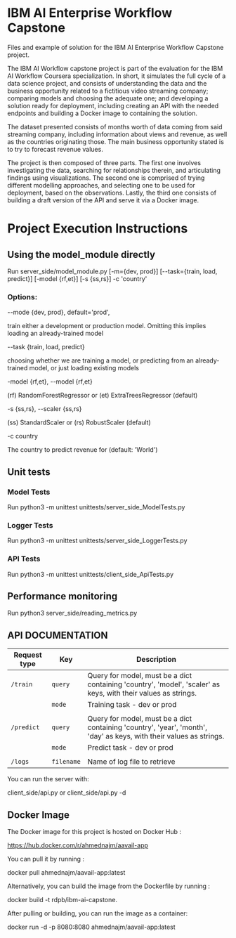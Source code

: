 # IBM AI Enterprise Workflow Capstone

Files and example of solution for the IBM AI Enterprise Workflow Capstone project. 

The IBM AI Workflow capstone project is part of the evaluation for the IBM AI Workflow Coursera specialization. In short, it simulates the full cycle of a data science project, and consists of understanding the data and the business opportunity related to a fictitious video streaming company; comparing models and choosing the adequate one; and developing a solution ready for deployment, including creating an API with the needed endpoints and building a Docker image to containing the solution. 

The dataset presented consists of months worth of data coming from said streaming company, including information about views and revenue, as well as the countries originating those. The main business opportunity stated is to try to forecast revenue values.

The project is then composed of three parts. The first one involves investigating the data, searching for relationships therein, and articulating findings using visualizations. The second one is comprised of trying different modelling approaches, and selecting one to be used for deployment, based on the observations. Lastly, the third one consists of building a draft version of the API and serve it via a Docker image.

# Project Execution Instructions

## Using the model_module directly

Run server_side/model_module.py [-m={dev, prod}] [--task={train, load, predict}] [-model {rf,et}] [-s {ss,rs}] -c 'country'

### Options:    
--mode {dev, prod}, default='prod',

  train either a development or production model. Omitting this implies loading an already-trained model

--task {train, load, predict} 

  choosing whether we are training a model, or predicting from an already-trained model, or just loading existing models
  
-model {rf,et}, --model {rf,et}

  (rf) RandomForestRegressor or (et) ExtraTreesRegressor (default)
  
-s {ss,rs}, --scaler {ss,rs}

  (ss) StandardScaler or (rs) RobustScaler (default)
  
-c country 

  The country to predict revenue for (default: 'World')
       
## Unit tests
### Model Tests
Run python3 -m unittest unittests/server_side_ModelTests.py
### Logger Tests
Run python3 -m unittest unittests/server_side_LoggerTests.py
### API Tests
Run python3 -m unittest unittests/client_side_ApiTests.py

## Performance monitoring
Run python3 server_side/reading_metrics.py

## API DOCUMENTATION

| Request type    | Key            | Description                                        |
|-----------------|----------------|----------------------------------------------------|
| `/train`        | `query`        | Query for model, must be a dict containing 'country', 'model', 'scaler' as keys, with their values as strings. |
|                 | `mode`         | Training task - dev or prod                        |
|                 |                |                                                    |
| `/predict`      | `query`        | Query for model, must be a dict containing 'country', 'year', 'month', 'day' as keys, with their values as strings. |
|                 | `mode`         | Predict task - dev or prod                         |
|                 |                |                                                    |
| `/logs`         | `filename`     | Name of log file to retrieve                       |


You can run the server with:

client_side/api.py  or  client_side/api.py -d

## Docker Image
The Docker image for this project is hosted on Docker Hub :

https://hub.docker.com/r/ahmednajm/aavail-app

You can pull it by running :

docker pull ahmednajm/aavail-app:latest

Alternatively, you can build the image from the Dockerfile by running :

docker build -t rdpb/ibm-ai-capstone.

After pulling or building, you can run the image as a container:

docker run -d -p 8080:8080 ahmednajm/aavail-app:latest